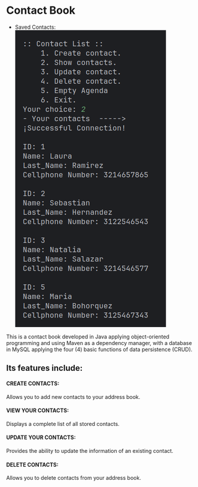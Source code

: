 # Contact Book

- Saved Contacts:
![contacts.png](images/contacts.png)

This is a contact book developed in Java applying
object-oriented programming and using Maven as a dependency 
manager, with a database in MySQL applying the four (4) basic
functions of data persistence (CRUD).

## Its features include:

#### CREATE CONTACTS:
Allows you to add new contacts to your address book.

#### VIEW YOUR CONTACTS:
Displays a complete list of all stored contacts.

#### UPDATE YOUR CONTACTS:
Provides the ability to update the
information of an existing contact.

#### DELETE CONTACTS:
Allows you to delete contacts from your address book.
